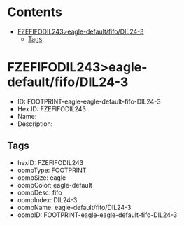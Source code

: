 



Contents
========

* [FZEFIFODIL243>eagle-default/fifo/DIL24-3](#fzefifodil243eagle-defaultfifodil24-3)
	* [Tags](#tags)

# FZEFIFODIL243>eagle-default/fifo/DIL24-3

- ID: FOOTPRINT-eagle-eagle-default-fifo-DIL24-3
- Hex ID: FZEFIFODIL243
- Name: 
- Description: 

## Tags

- hexID: FZEFIFODIL243
- oompType: FOOTPRINT
- oompSize: eagle
- oompColor: eagle-default
- oompDesc: fifo
- oompIndex: DIL24-3
- oompName: eagle-default/fifo/DIL24-3
- oompID: FOOTPRINT-eagle-eagle-default-fifo-DIL24-3
